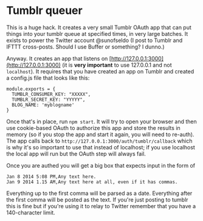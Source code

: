 # Tumblr queuer

This is a huge hack. It creates a very small Tumblr OAuth app
that can put things into your tumblr queue at specified times,
in very large batches. It exists to power the Twitter account
@sunofseldo (I post to Tumblr and IFTTT cross-posts. Should I
use Buffer or something? I dunno.)

Anyway. It creates an app that listens on [http://127.0.0.1:3000](http://127.0.0.1:3000)
(it is **very important** to use 127.0.0.1 and not `localhost`). It requires that
you have created an app on Tumblr and created a config.js file that looks like this:

```
module.exports = {
  TUMBLR_CONSUMER_KEY: "XXXXX",
  TUMBLR_SECRET_KEY: "YYYYY",
  BLOG_NAME: 'myblogname'
}
```

Once that's in place, run `npm start`. It will try to open your browser and then use 
cookie-based OAuth to authorize this app and store the results in memory
(so if you stop the app and start it again, you will need to re-auth).
The app calls back to `http://127.0.0.1:3000/auth/tumblr/callback` which is
why it's so important to use that instead of localhost; if you use localhost
the local app will run but the OAuth step will always fail.

Once you are authed you will get a big box that expects input in the form of

```
Jan 8 2014 5:08 PM,Any text here.
Jan 9 2014 1.15 AM,Any text here at all, even if it has commas.
```

Everything up to the first comma will be parsed as a date. Everything after the
first comma will be posted as the text. If you're just posting to tumblr this is
fine but if you're using it to relay to Twitter remember that you have a 140-character
limit.
